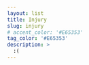 ```yaml
---
layout: list
title: Injury
slug: injury
# accent_color: '#E65353'
tag_color: '#E65353'
description: >
  :(
---
```

